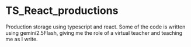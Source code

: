 # TS_React_productions
Production storage using typescript and react.
Some of the code is written using gemini2.5Flash, giving me the role of a virtual teacher and teaching me as I write.
